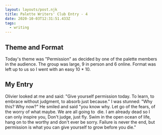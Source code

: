 ```yaml
---
layout: layouts/post.njk
title: Palette Writers' Club Entry - 4
date: 2020-10-03T12:31:51.433Z
tags:
  - writing
---
```

## Theme and Format
Today's theme was "Permission" as decided by one of the palette members in the audience. The group was large, 9 in person and 6 online. Format was left up to us so I went with an easy 10 * 10.

## My Entry
Olivier looked at me and said: "Give yourself permission today. 
To learn, to embrace without judgment, to absorb just because." 
I was stunned: "Why this? Why now?" He smiled and 
said "you know why. Let go of the fears, of 
the worry of what maybe. We are all going to 
die. I am already dead so I can only inspire 
you, Don't judge, just fly. Swim in the open ocean 
of life, hang on to the worthy and don't ever 
be sorry. Failure is never the end, but permission is 
what you can give yourself to grow before you die."